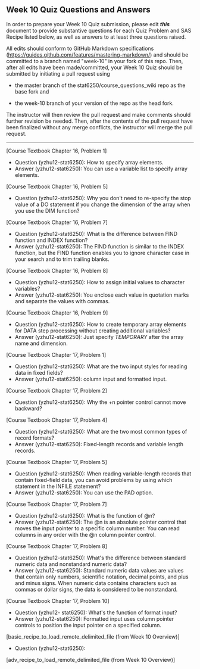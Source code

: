 ## Week 10 Quiz Questions and Answers

In order to prepare your Week 10 Quiz submission, please edit ***this*** document to provide substantive questions for each Quiz Problem and SAS Recipe listed below, as well as answers to at least three questions raised.

All edits should conform to GitHub Markdown specifications (https://guides.github.com/features/mastering-markdown/) and should be committed to a branch named "week-10" in your fork of this repo. Then, after all edits have been made/committed, your Week 10 Quiz should be submitted by initiating a pull request using

- the master branch of the stat6250/course_questions_wiki repo as the base fork and

- the week-10 branch of your version of the repo as the head fork.

The instructor will then review the pull request and make comments should further revision be needed. Then, after the contents of the pull request have been finalized without any merge conflicts, the instructor will merge the pull request.

********************************************************************************



[Course Textbook Chapter 16, Problem 1]

- Question (yzhu12-stat6250): How to specify array elements.
- Answer (yzhu12-stat6250): You can use a variable list to specify array elements.

[Course Textbook Chapter 16, Problem 5]

- Question (yzhu12-stat6250): Why you don't need to re-specify the stop value of a DO statement if you change the dimension of the array  when you use the DIM function?

[Course Textbook Chapter 16, Problem 7]

- Question (yzhu12-stat6250): What is the difference between FIND function and INDEX function?
- Answer (yzhu12-stat6250):  The FIND function is similar to the INDEX function, but the FIND function enables you to ignore character case in your search and to trim trailing blanks. 

[Course Textbook Chapter 16, Problem 8]

- Question (yzhu12-stat6250): How to assign initial values to character variables?
- Answer (yzhu12-stat6250): You enclose each value in quotation marks and separate the values with commas.

[Course Textbook Chapter 16, Problem 9]

- Question (yzhu12-stat6250): How to create temporary array elements for DATA step processing without creating additional variables?
- Answer (yzhu12-stat6250): Just specify _TEMPORARY_ after the array name and dimension.

[Course Textbook Chapter 17, Problem 1]

- Question (yzhu12-stat6250): What are the two input styles for reading data in fixed fields?
- Answer (yzhu12-stat6250): column input and formatted input.

[Course Textbook Chapter 17, Problem 2]

- Question (yzhu12-stat6250): Why the +n pointer control cannot move backward?

[Course Textbook Chapter 17, Problem 4]

- Question (yzhu12-stat6250): What are the two most common types of record formats?
- Answer (yzhu12-stat6250): Fixed-length records and variable length records. 

[Course Textbook Chapter 17, Problem 5]

- Question (yzhu12-stat6250): When reading variable-length records that contain fixed-field data, you can avoid problems by using which statement in the INFILE statement?
- Answer (yzhu12-stat6250): You can use the PAD option.


[Course Textbook Chapter 17, Problem 7]

- Question (yzhu12-stat6250): What is the function of @n?
- Answer (yzhu12-stat6250): The @n is an absolute pointer control that moves the input pointer to a specific column number. You can read columns in any order with the @n column pointer control. 


[Course Textbook Chapter 17, Problem 8]

- Question (yzhu12-stat6250): What's the difference between standard numeric data and nonstandard numeric data?
- Answer (yzhu12-stat6250): Standard numeric data values are values that contain only numbers, scientific notation, decimal points, and plus and minus signs. When numeric data contains characters such as commas or dollar signs, the data is considered to be nonstandard. 


[Course Textbook Chapter 17, Problem 10]

- Question (yzhu12- stat6250): What's the function of format input?
- Answer (yzhu12-stat6250): Formatted input uses column pointer controls to position the input pointer on a specified column. 


[basic_recipe_to_load_remote_delimited_file (from Week 10 Overview)]

- Question (yzhu12-stat6250): 

[adv_recipe_to_load_remote_delimited_file (from Week 10 Overview)]


